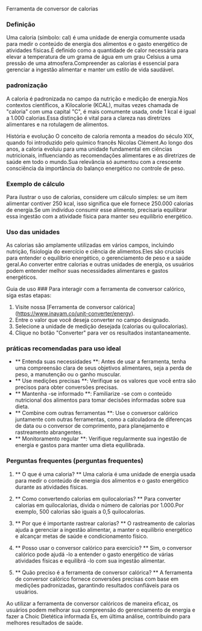 Ferramenta de conversor de calorias

### Definição
Uma caloria (símbolo: cal) é uma unidade de energia comumente usada para medir o conteúdo de energia dos alimentos e o gasto energético de atividades físicas.É definido como a quantidade de calor necessária para elevar a temperatura de um grama de água em um grau Celsius a uma pressão de uma atmosfera.Compreender as calorias é essencial para gerenciar a ingestão alimentar e manter um estilo de vida saudável.

### padronização
A caloria é padronizada no campo da nutrição e medição de energia.Nos contextos científicos, a Kilocalorie (KCAL), muitas vezes chamada de "caloria" com uma capital "C", é mais comumente usada, onde 1 kcal é igual a 1.000 calorias.Essa distinção é vital para a clareza nas diretrizes alimentares e na rotulagem de alimentos.

História e evolução
O conceito de caloria remonta a meados do século XIX, quando foi introduzido pelo químico francês Nicolas Clément.Ao longo dos anos, a caloria evoluiu para uma unidade fundamental em ciências nutricionais, influenciando as recomendações alimentares e as diretrizes de saúde em todo o mundo.Sua relevância só aumentou com a crescente consciência da importância do balanço energético no controle de peso.

### Exemplo de cálculo
Para ilustrar o uso de calorias, considere um cálculo simples: se um item alimentar contiver 250 kcal, isso significa que ele fornece 250.000 calorias de energia.Se um indivíduo consumir esse alimento, precisaria equilibrar essa ingestão com a atividade física para manter seu equilíbrio energético.

### Uso das unidades
As calorias são amplamente utilizadas em vários campos, incluindo nutrição, fisiologia do exercício e ciência de alimentos.Eles são cruciais para entender o equilíbrio energético, o gerenciamento de peso e a saúde geral.Ao converter entre calorias e outras unidades de energia, os usuários podem entender melhor suas necessidades alimentares e gastos energéticos.

Guia de uso ###
Para interagir com a ferramenta de conversor calórico, siga estas etapas:
1. Visite nossa [Ferramenta de conversor calórica] (https://www.inayam.co/unit-converter/energy).
2. Entre o valor que você deseja converter no campo designado.
3. Selecione a unidade de medição desejada (calorias ou quilocalorias).
4. Clique no botão "Converter" para ver os resultados instantaneamente.

### práticas recomendadas para uso ideal
- ** Entenda suas necessidades **: Antes de usar a ferramenta, tenha uma compreensão clara de seus objetivos alimentares, seja a perda de peso, a manutenção ou o ganho muscular.
- ** Use medições precisas **: Verifique se os valores que você entra são precisos para obter conversões precisas.
- ** Mantenha -se informado **: Familiarize -se com o conteúdo nutricional dos alimentos para tomar decisões informadas sobre sua dieta.
- ** Combine com outras ferramentas **: Use o conversor calórico juntamente com outras ferramentas, como a calculadora de diferenças de data ou o conversor de comprimento, para planejamento e rastreamento abrangentes.
- ** Monitoramento regular **: Verifique regularmente sua ingestão de energia e gastos para manter uma dieta equilibrada.

### Perguntas frequentes (perguntas frequentes)

1. ** O que é uma caloria? **
Uma caloria é uma unidade de energia usada para medir o conteúdo de energia dos alimentos e o gasto energético durante as atividades físicas.

2. ** Como convertendo calorias em quilocalorias? **
Para converter calorias em quilocalorias, divida o número de calorias por 1.000.Por exemplo, 500 calorias são iguais a 0,5 quilocalorias.

3. ** Por que é importante rastrear calorias? **
O rastreamento de calorias ajuda a gerenciar a ingestão alimentar, a manter o equilíbrio energético e alcançar metas de saúde e condicionamento físico.

4. ** Posso usar o conversor calórico para exercício? **
Sim, o conversor calórico pode ajudá -lo a entender o gasto energético de várias atividades físicas e equilibrá -lo com sua ingestão alimentar.

5. ** Quão preciso é a ferramenta de conversor calórica? **
A ferramenta de conversor calórico fornece conversões precisas com base em medições padronizadas, garantindo resultados confiáveis ​​para os usuários.

Ao utilizar a ferramenta de conversor calóricos de maneira eficaz, os usuários podem melhorar sua compreensão do gerenciamento de energia e fazer a Choic Dietética informada Es, em última análise, contribuindo para melhores resultados de saúde.
